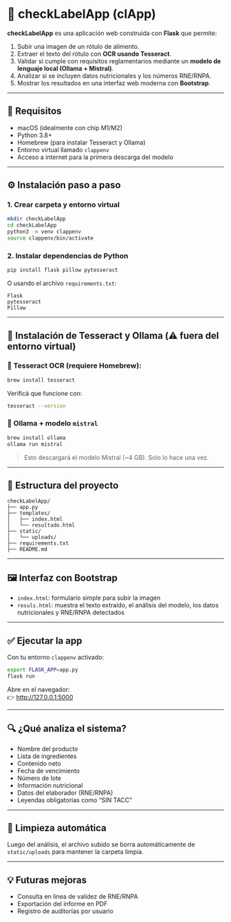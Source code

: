 
# 📘 checkLabelApp (clApp)

**checkLabelApp** es una aplicación web construida con **Flask** que permite:

1. Subir una imagen de un rótulo de alimento.
2. Extraer el texto del rótulo con **OCR usando Tesseract**.
3. Validar si cumple con requisitos reglamentarios mediante un **modelo de lenguaje local (Ollama + Mistral)**.
4. Analizar si se incluyen datos nutricionales y los números RNE/RNPA.
5. Mostrar los resultados en una interfaz web moderna con **Bootstrap**.

---

## 🧰 Requisitos

- macOS (idealmente con chip M1/M2)
- Python 3.8+
- Homebrew (para instalar Tesseract y Ollama)
- Entorno virtual llamado `clappenv`
- Acceso a internet para la primera descarga del modelo

---

## ⚙️ Instalación paso a paso

### 1. Crear carpeta y entorno virtual

```bash
mkdir checkLabelApp
cd checkLabelApp
python3 -m venv clappenv
source clappenv/bin/activate
```

### 2. Instalar dependencias de Python

```bash
pip install flask pillow pytesseract
```

O usando el archivo `requirements.txt`:

```
Flask
pytesseract
Pillow
```

---

## 🚀 Instalación de Tesseract y Ollama (⚠️ fuera del entorno virtual)

### 📌 Tesseract OCR (requiere Homebrew):

```bash
brew install tesseract
```

Verificá que funcione con:

```bash
tesseract --version
```

### 📌 Ollama + modelo `mistral`

```bash
brew install ollama
ollama run mistral
```

> Esto descargará el modelo Mistral (~4 GB). Solo lo hace una vez.

---

## 📁 Estructura del proyecto

```
checkLabelApp/
├── app.py
├── templates/
│   ├── index.html
│   └── resultado.html
├── static/
│   └── uploads/
├── requirements.txt
├── README.md
```

---

## 🖼️ Interfaz con Bootstrap

- `index.html`: formulario simple para subir la imagen
- `resuls.html`: muestra el texto extraído, el análisis del modelo, los datos nutricionales y RNE/RNPA detectados

---

## ✅ Ejecutar la app

Con tu entorno `clappenv` activado:

```bash
export FLASK_APP=app.py
flask run
```

Abre en el navegador:  
👉 http://127.0.0.1:5000

---

## 🔍 ¿Qué analiza el sistema?

- Nombre del producto
- Lista de ingredientes
- Contenido neto
- Fecha de vencimiento
- Número de lote
- Información nutricional
- Datos del elaborador (RNE/RNPA)
- Leyendas obligatorias como “SIN TACC”

---

## 🧼 Limpieza automática

Luego del análisis, el archivo subido se borra automáticamente de `static/uploads` para mantener la carpeta limpia.

---

## 💡 Futuras mejoras

- Consulta en línea de validez de RNE/RNPA
- Exportación del informe en PDF
- Registro de auditorías por usuario
